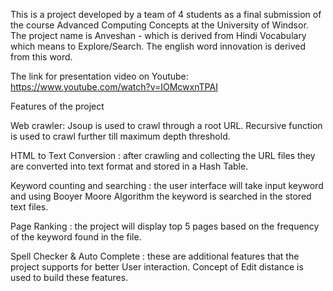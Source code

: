 This is a project developed by a team of 4 students as a final submission of the course Advanced Computing Concepts at the University of Windsor. The project name is Anveshan - which is derived from Hindi Vocabulary which means to Explore/Search. The english word innovation is derived from this word.

The link for presentation video on Youtube: https://www.youtube.com/watch?v=IOMcwxnTPAI

Features of the project

Web crawler: Jsoup is used to crawl through a root URL. Recursive function is used to crawl further till maximum depth threshold.

HTML to Text Conversion : after crawling and collecting the URL files they are converted into text format and stored in a Hash Table.

Keyword counting and searching : the user interface will take input keyword and using Booyer Moore Algorithm the keyword is searched in the stored text files.

Page Ranking : the project will display top 5 pages based on the frequency of the keyword found in the file.

Spell Checker & Auto Complete : these are additional features that the project supports for better User interaction. Concept of Edit distance is used to build these features.
